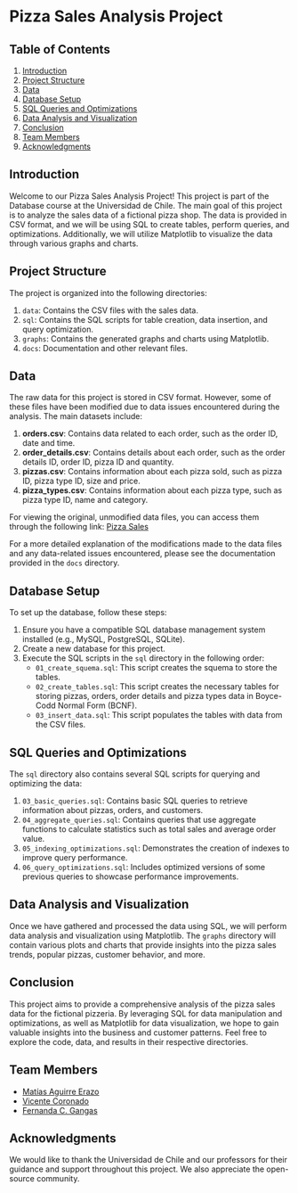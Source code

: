 # Pizza Sales Analysis Project

## Table of Contents
1. [Introduction](#introduction)
2. [Project Structure](#project-structure)
3. [Data](#data)
4. [Database Setup](#database-setup)
5. [SQL Queries and Optimizations](#sql-queries-and-optimizations)
6. [Data Analysis and Visualization](#data-analysis-and-visualization)
7. [Conclusion](#conclusion)
8. [Team Members](#team-members)
9. [Acknowledgments](#acknowledgments)

## Introduction

Welcome to our Pizza Sales Analysis Project! This project is part of the Database course at the Universidad de Chile. The main goal of this project is to analyze the sales data of a fictional pizza shop. The data is provided in CSV format, and we will be using SQL to create tables, perform queries, and optimizations. Additionally, we will utilize Matplotlib to visualize the data through various graphs and charts.

## Project Structure

The project is organized into the following directories:

1. `data`: Contains the CSV files with the sales data.
2. `sql`: Contains the SQL scripts for table creation, data insertion, and query optimization.
3. `graphs`: Contains the generated graphs and charts using Matplotlib.
4. `docs`: Documentation and other relevant files.

## Data

The raw data for this project is stored in CSV format. However, some of these files have been modified due to data issues encountered during the analysis. The main datasets include:

1. **orders.csv**: Contains data related to each order, such as the order ID, date and time.
2. **order_details.csv**: Contains details about each order, such as the order details ID, order ID, pizza ID and quantity.
3. **pizzas.csv**: Contains information about each pizza sold, such as pizza ID, pizza type ID, size and price.
4. **pizza_types.csv**: Contains information about each pizza type, such as pizza type ID, name and category.

For viewing the original, unmodified data files, you can access them through the following link: [Pizza Sales](https://www.kaggle.com/datasets/ylenialongo/pizza-sales)

For a more detailed explanation of the modifications made to the data files and any data-related issues encountered, please see the documentation provided in the `docs` directory.

## Database Setup

To set up the database, follow these steps:

1. Ensure you have a compatible SQL database management system installed (e.g., MySQL, PostgreSQL, SQLite).
2. Create a new database for this project.
3. Execute the SQL scripts in the `sql` directory in the following order:
   - `01_create_squema.sql`: This script creates the squema to store the tables.
   - `02_create_tables.sql`: This script creates the necessary tables for storing pizzas, orders, order details and pizza types data in Boyce-Codd Normal Form (BCNF).
   - `03_insert_data.sql`: This script populates the tables with data from the CSV files.

## SQL Queries and Optimizations

The `sql` directory also contains several SQL scripts for querying and optimizing the data:

1. `03_basic_queries.sql`: Contains basic SQL queries to retrieve information about pizzas, orders, and customers.
2. `04_aggregate_queries.sql`: Contains queries that use aggregate functions to calculate statistics such as total sales and average order value.
3. `05_indexing_optimizations.sql`: Demonstrates the creation of indexes to improve query performance.
4. `06_query_optimizations.sql`: Includes optimized versions of some previous queries to showcase performance improvements.

## Data Analysis and Visualization

Once we have gathered and processed the data using SQL, we will perform data analysis and visualization using Matplotlib. The `graphs` directory will contain various plots and charts that provide insights into the pizza sales trends, popular pizzas, customer behavior, and more.

## Conclusion

This project aims to provide a comprehensive analysis of the pizza sales data for the fictional pizzeria. By leveraging SQL for data manipulation and optimizations, as well as Matplotlib for data visualization, we hope to gain valuable insights into the business and customer patterns. Feel free to explore the code, data, and results in their respective directories.

## Team Members

- [Matías Aguirre Erazo](https://github.com/matiasAguirreE)
- [Vicente Coronado]()
- [Fernanda C. Gangas]()

## Acknowledgments

We would like to thank the Universidad de Chile and our professors for their guidance and support throughout this project. We also appreciate the open-source community.
